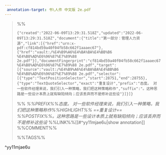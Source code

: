 ```yaml
---
 annotation-target: 书\人件 中文版 2e.pdf
---
```


>%%
>```annotation-json
>{"created":"2022-06-09T13:29:31.518Z","updated":"2022-06-09T13:29:31.518Z","document":{"title":"第一部分：管理人力资源","link":[{"href":"urn:x-pdf:cf814bd59a40f04fb58c662f1aaaec67"},{"href":"vault:/%E4%B9%A6%E4%BA%BA%E4%BB%B6 %E4%B8%AD%E6%96%87%E7%89%88 2e.pdf"}],"documentFingerprint":"cf814bd59a40f04fb58c662f1aaaec67"},"uri":"vault:/%E4%B9%A6%E4%BA%BA%E4%BB%B6 %E4%B8%AD%E6%96%87%E7%89%88 2e.pdf","target":[{"source":"vault:/%E4%B9%A6%E4%BA%BA%E4%BB%B6 %E4%B8%AD%E6%96%87%E7%89%88 2e.pdf","selector":[{"type":"TextPositionSelector","start":28751,"end":28755},{"type":"TextQuoteSelector","exact":"重复设计","prefix":"态度。 对一些软件经理来说，我们引入一种策略，我们把这种策略称作","suffix":"。这种思路是一些设计本质上就有缺陷倾向；应该丢弃而不是修补这些设"}]}]}
>```
>%%
>*%%PREFIX%%态度。 对一些软件经理来说，我们引入一种策略，我们把这种策略称作%%HIGHLIGHT%% ==重复设计== %%POSTFIX%%。这种思路是一些设计本质上就有缺陷倾向；应该丢弃而不是修补这些设*
>%%LINK%%[[#^yy11mjae6u|show annotation]]
>%%COMMENT%%
>
>%%TAGS%%
>
^yy11mjae6u
